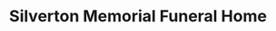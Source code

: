 ---
title: "Silverton Memorial Funeral Home"
url: /toms-river/silverton-memorial-funeral-home/
shop: funeral directors
---